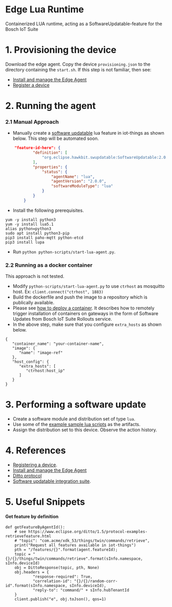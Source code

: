 # Edge Lua Runtime
Containerized LUA runtime, acting as a SoftwareUpdatable-feature for the Bosch IoT Suite

# 1. Provisioning the device
Download the edge agent. Copy the device `provisioning.json` to the directory containing the `start.sh`. If this step is not familiar, then see:
* [Install and manage the Edge Agent](https://docs.bosch-iot-suite.com/edge/index.html#109641.htm)
* [Register a device](https://docs.bosch-iot-suite.com/device-management/Register-a-device-via-the-Bosch-IoT-Manager-UI.html)

# 2. Running the agent

### 2.1 Manual Approach

- Manually create a [software updatable](https://vorto.eclipseprojects.io/#/details/org.eclipse.hawkbit.swupdatable:SoftwareUpdatable:2.0.0) lua feature in iot-things as shown below. This step will be automated soon.

```json
    "feature-id-here": {
            "definition": [
                "org.eclipse.hawkbit.swupdatable:SoftwareUpdatable:2.0.0"
            ],
            "properties": {
                "status": {
                    "agentName": "lua",
                    "agentVersion": "2.0.0",
                    "softwareModuleType": "lua"
                }
            }
        }
```
- Install the following prerequisites.

```
yum -y install python3
yum -y install lua5.1
alias python=python3
sudo apt install python3-pip
pip3 install paho-mqtt python-etcd
pip3 install lupa
```
- Run `python python-scripts/start-lua-agent.py`.

### 2.2 Running as a docker container
This approach is not tested. 
* Modify `python-scripts/start-lua-agent.py` to use `ctrhost` as mosquitto host. Ex: ```client.connect("ctrhost", 1883)```
* Build the dockerfile and push the image to a repository which is publically available.
* Please see [how to deploy a container](https://docs.bosch-iot-suite.com/edge/index.html#109664.htm). It describes how to remotely trigger installation of containers on gateways in the form of Software Updates from Bosch IoT Suite Rollouts service.
* In the above step, make sure that you configure `extra_hosts` as shown below.

```
{
   "container_name": "your-container-name",
   "image": {
      "name": "image-ref"
   },
   "host_config": {
      "extra_hosts": [
         "ctrhost:host_ip"
      ]
   }
}
```

# 3. Performing a software update
- Create a software module and distribution set of type `lua`.
- Use some of the [example sample lua scripts](./demo-lua-scripts/) as the artifacts.
- Assign the distribution set to this device. Observe the action history.

# 4. References
* [Registering a device](https://docs.bosch-iot-suite.com/device-management/Register-a-device-via-the-Bosch-IoT-Manager-UI.html).
* [Install and manage the Edge Agent](https://docs.bosch-iot-suite.com/edge/index.html#109641.htm)
* [Ditto protocol](https://www.eclipse.org/ditto/1.5/protocol-specification-things-create-or-modify.html)
* [Software updatable integration suite](https://docs.bosch-iot-suite.com/device-management/SoftwareUpdatable-feature-detailed-specification-and-integration-guide.html).

# 5. Useful Snippets
#### Get feature by definition

```
def getFeatureByAgentId():
    # see https://www.eclipse.org/ditto/1.5/protocol-examples-retrievefeature.html
    # "topic": "com.acme/xdk_53/things/twin/commands/retrieve",
    print("Request all features available in iot-things")
    pth = "/features/{}".format(agent.featureId);
    topic = "{}/{}/things/twin/commands/retrieve".format(sInfo.namespace, sInfo.deviceId)
    obj = DittoResponse(topic, pth, None)
    obj.headers = {
            "response-required": True,
            "correlation-id": "{}/{}/random-corr-id".format(sInfo.namespace, sInfo.deviceId),
            "reply-to": "command/" + sInfo.hubTenantId
    }
    client.publish("e", obj.toJson(), qos=1)
```


